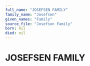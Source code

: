 ```yaml
---
full_name: "JOSEFSEN FAMILY"
family_name: "Josefsen"
given_names: "Family"
source_file: "Josefson Family"
born: nil
died: nil
---
```

# JOSEFSEN FAMILY

